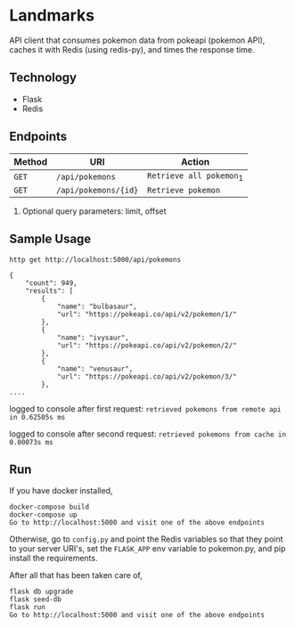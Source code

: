 # Landmarks

API client that consumes pokemon data from pokeapi (pokemon API), caches it
with Redis (using redis-py), and times the response time. 

Technology
----------
* Flask
* Redis

Endpoints
---------

| Method     | URI                                  | Action                                      |
|------------|--------------------------------------|---------------------------------------------|
| `GET`      | `/api/pokemons`                      | `Retrieve all pokemon`<sub>1</sub>          |
| `GET`      | `/api/pokemons/{id}`                 | `Retrieve pokemon`                          |

1. Optional query parameters: limit, offset

Sample Usage
---------------

`http get http://localhost:5000/api/pokemons`
```
{
    "count": 949, 
    "results": [
        {
            "name": "bulbasaur", 
            "url": "https://pokeapi.co/api/v2/pokemon/1/"
        }, 
        {
            "name": "ivysaur", 
            "url": "https://pokeapi.co/api/v2/pokemon/2/"
        }, 
        {
            "name": "venusaur", 
            "url": "https://pokeapi.co/api/v2/pokemon/3/"
        }, 
....
```
logged to console after first request: `retrieved pokemons from remote api in 0.62505s ms`

logged to console after second request: `retrieved pokemons from cache in 0.00073s ms`

Run
---
If you have docker installed,
```
docker-compose build
docker-compose up
Go to http://localhost:5000 and visit one of the above endpoints
```

Otherwise, go to `config.py` and point the Redis variables so
that they point to your server URI's, set the `FLASK_APP` env variable to
pokemon.py, and pip install the requirements. 

After all that has been taken care of,
```
flask db upgrade
flask seed-db
flask run
Go to http://localhost:5000 and visit one of the above endpoints
```

